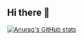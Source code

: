 ## Hi there 👋

[![Anurag's GitHub stats](https://github-readme-stats.vercel.app/api?username=IsaelColao)](https://github.com/anuraghazra/github-readme-stats)

<!--
**IsaelColao/IsaelColao** is a ✨ _special_ ✨ repository because its `README.md` (this file) appears on your GitHub profile.

Here are some ideas to get you started:

- 🔭 I’m currently working on ...
- 🌱 I’m currently learning ...
- 👯 I’m looking to collaborate on ...
- 🤔 I’m looking for help with ...
- 💬 Ask me about ...
- 📫 How to reach me: ...
- 😄 Pronouns: ...
- ⚡ Fun fact: ...
-->
